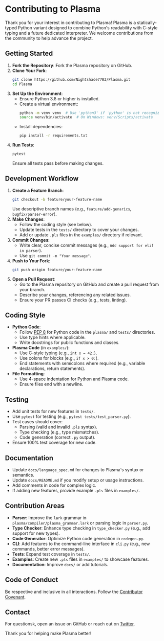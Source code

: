 # Contributing to Plasma

Thank you for your interest in contributing to Plasma! Plasma is a statically-typed Python variant designed to combine Python's readability with C-style typing and a future dedicated interpreter. We welcome contributions from the community to help advance the project.

## Getting Started

1. **Fork the Repository**: Fork the Plasma repository on GitHub.
2. **Clone Your Fork**:
   ```bash
   git clone https://github.com/Nightshade7703/Plasma.git
   cd Plasma
   ```
3. **Set Up the Environment**:
   - Ensure Python 3.8 or higher is installed.
   - Create a virtual environment:
     ```bash
     python -m venv venv  # Use 'python3' if 'python' is not recognized
     source venv/bin/activate  # On Windows: venv/Scripts/activate
     ```
   - Install dependencies:
     ```bash
     pip install -r requirements.txt
     ```
4. **Run Tests**:
   ```bash
   pytest
   ```
   Ensure all tests pass before making changes.

## Development Workflow

1. **Create a Feature Branch**:
   ```bash
   git checkout -b feature/your-feature-name
   ```
   Use descriptive branch names (e.g., `feature/add-genarics`, `bugfix/parser-error`).
2. **Make Changes**:
   - Follow the coding style (see below).
   - Update tests in the `tests/` directory to cover your changes.
   - Add or update `.pls` files in the `examples/` directory if relevant.
3. **Commit Changes**:
   - Write clear, concise commit messages (e.g., `Add support for elif in parser`).
   - Use `git commit -m "Your message"`.
4. **Push to Your Fork**:
   ```bash
   git push origin feature/your-feature-name
   ```
5. **Open a Pull Request**:
   - Go to the Plasma repository on GitHub and create a pull request from your branch.
   - Describe your changes, referencing any related issues.
   - Ensure your PR passes CI checks (e.g., tests, linting).

## Coding Style

- **Python Code**:
  - Follow [PEP 8](https://www.python.org/dev/peps/pep-0008/) for Python code in the `plasma/` and `tests/` directories.
  - Use type hints where applicable.
  - Write docstrings for public functions and classes.
- **Plasma Code** (in `examples/`):
  - Use C-style typing (e.g., `int x = 42;`).
  - Use colons for blocks (e.g., `if x > 0:`).
  - End statements with semicolons where required (e.g., variable declarations, return statements).
- **File Formatting**:
  - Use 4-space indentation for Python and Plasma code.
  - Ensure files end with a newline.

## Testing

- Add unit tests for new features in `tests/`.
- Use `pytest` for testing (e.g., `pytest tests/test_parser.py`).
- Test cases should cover:
  - Parsing (valid and invalid `.pls` syntax).
  - Type checking (e.g., type mismatches).
  - Code generation (correct `.py` output).
- Ensure 100% test coverage for new code.

## Documentation

- Update `docs/language_spec.md` for changes to Plasma's syntax or semantics.
- Update `docs/README.md` if you modify setup or usage instructions.
- Add comments in code for complex logic.
- If adding new features, provide example `.pls` files in `examples/`.

## Contribution Areas

- **Parser**: Improve the `lark` grammar in `plasma/compiler/plasma_grammar.lark` or parsing logic in `parser.py`.
- **Type Checker**: Enhance type checking in `type_checker.py` (e.g., add support for new types).
- **Code Generator**: Optimize Python code generation in `codegen.py`.
- **CLI**: Add features to the command-line interface in `cli.py` (e.g., new commands, better error messages).
- **Tests**: Expand test coverage in `tests/`.
- **Examples**: Create new `.pls` files in `examples/` to showcase features.
- **Documentation**: Improve `docs/` or add tutorials.

## Code of Conduct

Be respective and inclusive in all interactions. Follow the [Contributor Covenant](https://www.contributor-covenant.org/).

## Contact

For questionsk, open an issue on GitHub or reach out on [Twitter](https://x.com/Enderbyte7703).

Thank you for helping make Plasma better!
